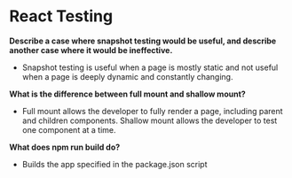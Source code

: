 # React Testing   

**Describe a case where snapshot testing would be useful, and describe another case where it would be ineffective.**

- Snapshot testing is useful when a page is mostly static and not useful when a page is deeply dynamic and constantly changing. 

**What is the difference between full mount and shallow mount?**

- Full mount allows the developer to fully render a page, including parent and children components. Shallow mount allows the developer to test one component at a time. 

**What does npm run build do?**

- Builds the app specified in the package.json script 
